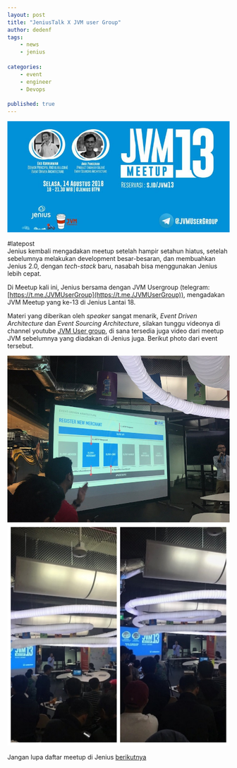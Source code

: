 ```yaml
---
layout: post
title: "JeniusTalk X JVM user Group"
author: dedenf
tags:
    - news
    - jenius

categories:
    - event
    - engineer
    - Devops

published: true
---
```


![jvm](/images/posts/jvm3/jvm.jpg)

#latepost   
Jenius kembali mengadakan meetup setelah hampir setahun hiatus, setelah sebelumnya melakukan development besar-besaran, dan membuahkan Jenius 2.0, dengan _tech-stack_ baru, nasabah bisa menggunakan Jenius lebih cepat.
<!-- more -->
Di Meetup kali ini, Jenius bersama dengan JVM Usergroup (telegram: [https://t.me./JVMUserGroup](https://t.me./JVMUserGroup)), mengadakan JVM Meetup yang ke-13 di Jenius Lantai 18.

Materi yang diberikan oleh _speaker_ sangat menarik, _Event Driven Architecture_ dan _Event Sourcing Architecture_, silakan tunggu videonya di channel youtube [JVM User group](https://www.youtube.com/channel/UCXwXmQEQySqhqAMmys4N56w/videos), di sana tersedia juga video dari meetup JVM sebelumnya yang diadakan di Jenius juga. Berikut photo dari event tersebut.

![jvm](/images/posts/jvm3/IMG_3286.jpg)
![jvm](/images/posts/jvm3/jvm-c.jpg)

Jangan lupa daftar meetup di Jenius [berikutnya](/2018/08/23/jeniustalk-devops/)
